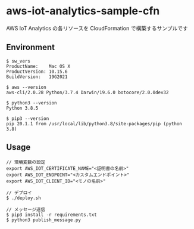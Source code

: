 # aws-iot-analytics-sample-cfn

AWS IoT Analytics の各リソースを CloudFormation で構築するサンプルです

## Environment

```
$ sw_vers
ProductName:    Mac OS X
ProductVersion: 10.15.6
BuildVersion:   19G2021

$ aws --version
aws-cli/2.0.28 Python/3.7.4 Darwin/19.6.0 botocore/2.0.0dev32

$ python3 --version
Python 3.8.5

$ pip3 --version
pip 20.1.1 from /usr/local/lib/python3.8/site-packages/pip (python 3.8)
```

## Usage

```
// 環境変数の設定
export AWS_IOT_CERTIFICATE_NAME="<証明書の名前>"
export AWS_IOT_ENDPOINT="<カスタムエンドポイント>"
export AWS_IOT_CLIENT_ID="<モノの名前>"

// デプロイ
$ ./deploy.sh

// メッセージ送信
$ pip3 install -r requirements.txt
$ python3 publish_message.py
```
